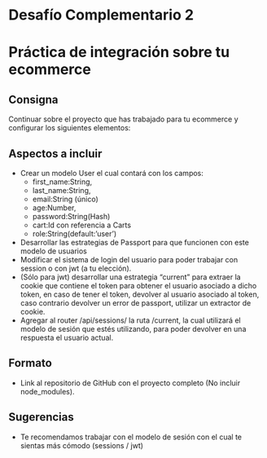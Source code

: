 # Desafío Complementario 2

# ****Práctica de integración sobre tu ecommerce****

## **Consigna**

Continuar sobre el proyecto que has trabajado para tu ecommerce y configurar los siguientes elementos:

## **Aspectos a incluir**

- Crear un modelo User el cual contará con los campos:
    - first_name:String,
    - last_name:String,
    - email:String (único)
    - age:Number,
    - password:String(Hash)
    - cart:Id con referencia a Carts
    - role:String(default:’user’)
- Desarrollar las estrategias de Passport para que funcionen con este modelo de usuarios
- Modificar el sistema de login del usuario para poder trabajar con session o con jwt (a tu elección).
- (Sólo para jwt) desarrollar una estrategia “current” para extraer la cookie que contiene el token para obtener el usuario asociado a dicho token, en caso de tener el token, devolver al usuario asociado al token, caso contrario devolver un error de passport, utilizar un extractor de cookie.
- Agregar al router /api/sessions/ la ruta /current, la cual utilizará el modelo de sesión que estés utilizando, para poder devolver en una respuesta el usuario actual.

## **Formato**

- Link al repositorio de GitHub con el proyecto completo (No incluir node_modules).

## **Sugerencias**

- Te recomendamos trabajar con el modelo de sesión con el cual te sientas más cómodo (sessions / jwt)